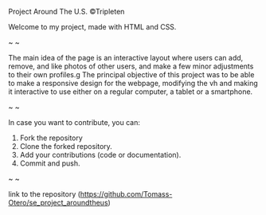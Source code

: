 Project Around The U.S. ©Tripleten

Welcome to my project, made with HTML and CSS.

~ ~

The main idea of the page is an interactive layout where users can add, remove, and like photos of other users, and make a few minor adjustments to their own profiles.g
The principal objective of this project was to be able to make a responsive design for the webpage, modifying the vh and making it interactive to use either on a regular computer, a tablet or a smartphone.

~ ~

In case you want to contribute, you can:

1. Fork the repository
2. Clone the forked repository.
3. Add your contributions (code or documentation).
4. Commit and push.

~ ~

link to the repository (https://github.com/Tomass-Otero/se_project_aroundtheus)
